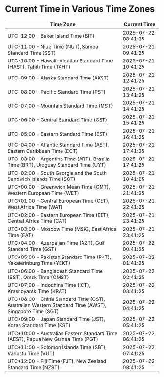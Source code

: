 # Current Time in Various Time Zones

| Time Zone | Current Time |
|-----------|--------------|
| UTC-12:00 - Baker Island Time (BIT) | 2025-07-22 08:41:25 |
| UTC-11:00 - Niue Time (NUT), Samoa Standard Time (SST) | 2025-07-21 09:41:25 |
| UTC-10:00 - Hawaii-Aleutian Standard Time (HAST), Tahiti Time (TAHT) | 2025-07-21 10:41:25 |
| UTC-09:00 - Alaska Standard Time (AKST) | 2025-07-21 12:41:25 |
| UTC-08:00 - Pacific Standard Time (PST) | 2025-07-21 13:41:25 |
| UTC-07:00 - Mountain Standard Time (MST) | 2025-07-21 14:41:25 |
| UTC-06:00 - Central Standard Time (CST) | 2025-07-21 15:41:25 |
| UTC-05:00 - Eastern Standard Time (EST) | 2025-07-21 16:41:25 |
| UTC-04:00 - Atlantic Standard Time (AST), Eastern Caribbean Time (ECT) | 2025-07-21 17:41:25 |
| UTC-03:00 - Argentina Time (ART), Brasília Time (BRT), Uruguay Standard Time (UYT) | 2025-07-21 17:41:25 |
| UTC-02:00 - South Georgia and the South Sandwich Islands Time (SGT) | 2025-07-21 18:41:25 |
| UTC±00:00 - Greenwich Mean Time (GMT), Western European Time (WET) | 2025-07-21 21:41:25 |
| UTC+01:00 - Central European Time (CET), West Africa Time (WAT) | 2025-07-21 22:41:25 |
| UTC+02:00 - Eastern European Time (EET), Central Africa Time (CAT) | 2025-07-21 23:41:25 |
| UTC+03:00 - Moscow Time (MSK), East Africa Time (EAT) | 2025-07-21 23:41:25 |
| UTC+04:00 - Azerbaijan Time (AZT), Gulf Standard Time (GST) | 2025-07-22 00:41:25 |
| UTC+05:00 - Pakistan Standard Time (PKT), Yekaterinburg Time (YEKT) | 2025-07-22 01:41:25 |
| UTC+06:00 - Bangladesh Standard Time (BST), Omsk Time (OMST) | 2025-07-22 02:41:25 |
| UTC+07:00 - Indochina Time (ICT), Krasnoyarsk Time (KRAT) | 2025-07-22 03:41:25 |
| UTC+08:00 - China Standard Time (CST), Australian Western Standard Time (AWST), Singapore Time (SGT) | 2025-07-22 04:41:25 |
| UTC+09:00 - Japan Standard Time (JST), Korea Standard Time (KST) | 2025-07-22 05:41:25 |
| UTC+10:00 - Australian Eastern Standard Time (AEST), Papua New Guinea Time (PGT) | 2025-07-22 06:41:25 |
| UTC+11:00 - Solomon Islands Time (SBT), Vanuatu Time (VUT) | 2025-07-22 07:41:25 |
| UTC+12:00 - Fiji Time (FJT), New Zealand Standard Time (NZST) | 2025-07-22 08:41:25 |
